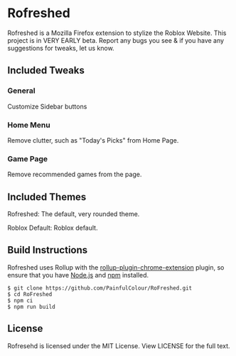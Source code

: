 # Rofreshed
Rofreshed is a Mozilla Firefox extension to stylize the Roblox Website. This project is in VERY EARLY beta. Report any bugs you see & if you have any suggestions for tweaks, let us know.
## Included Tweaks
### General
Customize Sidebar buttons
### Home Menu
Remove clutter, such as "Today's Picks" from Home Page.
### Game Page
Remove recommended games from the page.
## Included Themes
Rofreshed: The default, very rounded theme.

Roblox Default: Roblox default.
## Build Instructions
Rofreshed uses Rollup with the [rollup-plugin-chrome-extension](https://www.npmjs.com/package/rollup-plugin-chrome-extension) plugin, so ensure that you have [Node.js](https://nodejs.org) and [npm](https://www.npmjs.com/) installed.

```shell
$ git clone https://github.com/PainfulColour/RoFreshed.git
$ cd RoFreshed
$ npm ci
$ npm run build
```

## License
Rofresehd is licensed under the MIT License. View LICENSE for the full text.